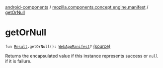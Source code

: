 [android-components](../index.md) / [mozilla.components.concept.engine.manifest](index.md) / [getOrNull](./get-or-null.md)

# getOrNull

`fun `[`Result`](-web-app-manifest-parser/-result/index.md)`.getOrNull(): `[`WebAppManifest`](-web-app-manifest/index.md)`?` [(source)](https://github.com/mozilla-mobile/android-components/blob/master/components/concept/engine/src/main/java/mozilla/components/concept/engine/manifest/WebAppManifestParser.kt#L103)

Returns the encapsulated value if this instance represents success or `null` if it is failure.

